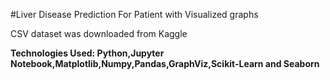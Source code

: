 #Liver Disease Prediction For Patient with Visualized graphs

CSV dataset was downloaded from Kaggle

<p><b>Technologies Used: Python,Jupyter Notebook,Matplotlib,Numpy,Pandas,GraphViz,Scikit-Learn and Seaborn</b></p>

